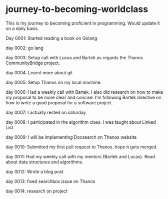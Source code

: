 # journey-to-becoming-worldclass

This is my journey to becoming proficient in programming.
Would update it on a daily basis.

Day 0001: Started reading a book on Golang

day 0002: go lang

day 0003: Setup call with Lucas and Bartek as regards the Thanos CommunityBridge project.

day 0004: Learnt more about git

day 0005: Setup Thanos on my local machine.

day 0006: Had a weekly call with Bartek. I also did research on how to make my proposal to be more clear and concise. I'm following Bartek directive on how to write a good proposal for a software project.

day 0007: I actually rested on saturday

day 0008: I participated in the algorithm class. I was taught about Linked List

day 0009: I will be implementing Docsearch on Thanos website

day 0010: Submitted my first pull request to Thanos..hope it gets merged.

day 0011: Had my weekly call with my mentors (Bartek and Lucas). Read about data structures and algorithms.

day 0012: Wrote a blog post

day 0013: fixed searchbox issue on Thanos

day 0014: research on project
